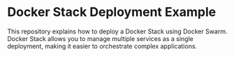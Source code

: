 # Docker Stack Deployment Example
This repository explains how to deploy a Docker Stack using Docker Swarm. Docker Stack allows you to manage multiple services as a single deployment, making it easier to orchestrate complex applications.
